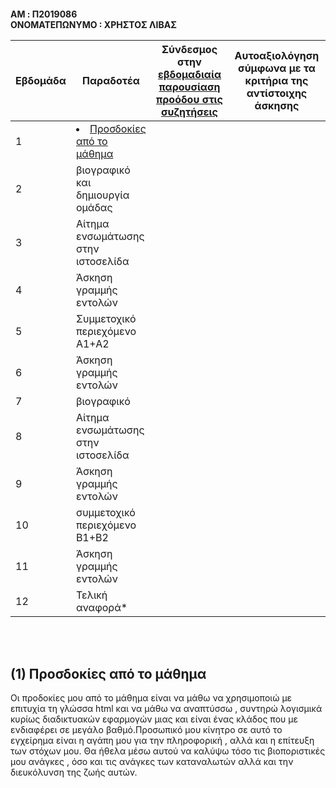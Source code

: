 <h4> AM : Π2019086
<br> ΟΝΟΜΑΤΕΠΩΝΥΜΟ : ΧΡΗΣΤΟΣ ΛΙΒΑΣ <br>

 | Εβδομάδα | Παραδοτέα | Σύνδεσμος στην [εβδομαδιαία παρουσίαση προόδου στις συζητήσεις](https://github.com/courses-ionio/help/discussions/categories/show-and-tell) | Αυτοαξιολόγηση σύμφωνα με τα κριτήρια της αντίστοιχης άσκησης |
| --- | --- | --- | --- |
| 1 | <li><a href="#Προσδοκίες από το μάθημα"><span class="toctext">Προσδοκίες από το μάθημα</span></a> | | |
| 2 | βιογραφικό και δημιουργία ομάδας | | |
| 3 | Αίτημα ενσωμάτωσης στην ιστοσελίδα | | |
| 4 | Άσκηση γραμμής εντολών | | |
| 5 | Συμμετοχικό περιεχόμενο A1+A2 | | |
| 6 | Άσκηση γραμμής εντολών | | |
| 7 | βιογραφικό | | |
| 8 | Αίτημα ενσωμάτωσης στην ιστοσελίδα | | |
| 9 | Άσκηση γραμμής εντολών | | |
| 10 | συμμετοχικό περιεχόμενο B1+B2 | | |
| 11 | Άσκηση γραμμής εντολών | | |
| 12 | Τελική αναφορά* | | |

 
 <br><br>
 <h2><span id="Προσδοκίες από το μάθημα">(1) Προσδοκίες από το μάθημα</span></h2>
 
 Οι προδοκίες μου από το μάθημα είναι να μάθω να χρησιμοποιώ με επιτυχία τη γλώσσα html και να μάθω να αναπτύσσω , συντηρώ λογισμικά κυρίως διαδικτυακών εφαρμογών μιας και είναι ένας κλάδος που με ενδιαφέρει σε μεγάλο βαθμό.Προσωπικό μου κίνητρο σε αυτό το εγχείρημα είναι η αγάπη μου για την πληροφορική , αλλά και η επίτευξη των στόχων μου. Θα ήθελα μέσω αυτού να καλύψω τόσο τις βιοποριστικές μου ανάγκες , όσο και τις ανάγκες των καταναλωτών αλλά και την διευκόλυνση της ζωής αυτών.
 
